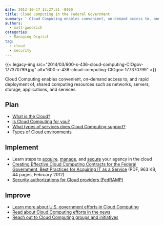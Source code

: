 ```yaml
---
date: 2013-10-17 13:27:51 -0400
title: Cloud Computing in the Federal Government
summary: ' Cloud Computing enables convenient, on-demand access to, and rapid deployment of, shared computing resources such as networks, servers, storage, applications, and services. Plan What is the Cloud? Is Cloud Computing for you? What types of services does Cloud Computing support? Types of Cloud environments Implement Learn steps to acquire, manage, and secure your agency'
authors:
  - matt-goodrich
categories:
  - Managing Digital
tag:
  - cloud
  - security
---
```


{{< legacy-img src="2014/03/600-x-436-cloud-computing-CIOgov-177370799.jpg" alt="600-x-436-cloud-computing-CIOgov-177370799" >}}

Cloud Computing enables convenient, on-demand access to, and rapid deployment of, shared computing resources such as networks, servers, storage, applications, and services.

## Plan

  * [What is the Cloud?](http://cloud.cio.gov/topics/basics-cloud-computing)
  * [Is Cloud Computing for you?](http://cloud.cio.gov/action/use-cloud)
  * [What types of services does Cloud Computing support?](http://cloud.cio.gov/action/learn-about-cloud#service-models)
  * [Types of Cloud environments](http://cloud.cio.gov/action/learn-about-cloud#deployment-models)

## Implement

  * Learn steps to [acquire](http://cloud.cio.gov/action/acquire-cloud-services), [manage](http://cloud.cio.gov/action/manage-your-cloud), and [secure](http://cloud.cio.gov/action/secure-your-cloud) your agency in the cloud
  * [Creating Effective Cloud Computing Contracts for the Federal Government: Best Practices for Acquiring IT as a Service](https://cio.gov/wp-content/uploads/downloads/2012/09/cloudbestpractices.pdf) (PDF, 963 KB, 44 pages, February 2012)
  * [Security authorizations for Cloud providers (FedRAMP)](http://www.gsa.gov/portal/category/102371)

## Improve

  * [Learn more about U.S. government efforts in Cloud Computing](http://info.apps.gov/)
  * [Read about Cloud Computing efforts in the news](http://www.gsa.gov/portal/category/102371)
  * [Reach out to Cloud Computing groups and initiatives](http://www.gsa.gov/portal/category/102371)